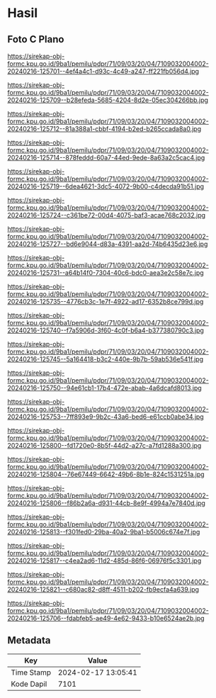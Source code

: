 # Hasil

## Foto C Plano

https://sirekap-obj-formc.kpu.go.id/9ba1/pemilu/pdpr/71/09/03/20/04/7109032004002-20240216-125701--4ef4a4c1-d93c-4c49-a247-ff221fb056d4.jpg

https://sirekap-obj-formc.kpu.go.id/9ba1/pemilu/pdpr/71/09/03/20/04/7109032004002-20240216-125709--b28efeda-5685-4204-8d2e-05ec304266bb.jpg

https://sirekap-obj-formc.kpu.go.id/9ba1/pemilu/pdpr/71/09/03/20/04/7109032004002-20240216-125712--81a388a1-cbbf-4194-b2ed-b265ccada8a0.jpg

https://sirekap-obj-formc.kpu.go.id/9ba1/pemilu/pdpr/71/09/03/20/04/7109032004002-20240216-125714--878feddd-60a7-44ed-9ede-8a63a2c5cac4.jpg

https://sirekap-obj-formc.kpu.go.id/9ba1/pemilu/pdpr/71/09/03/20/04/7109032004002-20240216-125719--6dea4621-3dc5-4072-9b00-c4decda91b51.jpg

https://sirekap-obj-formc.kpu.go.id/9ba1/pemilu/pdpr/71/09/03/20/04/7109032004002-20240216-125724--c361be72-00d4-4075-baf3-acae768c2032.jpg

https://sirekap-obj-formc.kpu.go.id/9ba1/pemilu/pdpr/71/09/03/20/04/7109032004002-20240216-125727--bd6e9044-d83a-4391-aa2d-74b6435d23e6.jpg

https://sirekap-obj-formc.kpu.go.id/9ba1/pemilu/pdpr/71/09/03/20/04/7109032004002-20240216-125731--a64b14f0-7304-40c6-bdc0-aea3e2c58e7c.jpg

https://sirekap-obj-formc.kpu.go.id/9ba1/pemilu/pdpr/71/09/03/20/04/7109032004002-20240216-125735--4776cb3c-1e7f-4922-ad17-6352b8ce799d.jpg

https://sirekap-obj-formc.kpu.go.id/9ba1/pemilu/pdpr/71/09/03/20/04/7109032004002-20240216-125740--f7a5906d-3f60-4c0f-b6a4-b377380790c3.jpg

https://sirekap-obj-formc.kpu.go.id/9ba1/pemilu/pdpr/71/09/03/20/04/7109032004002-20240216-125745--5a164418-b3c2-440e-9b7b-59ab536e541f.jpg

https://sirekap-obj-formc.kpu.go.id/9ba1/pemilu/pdpr/71/09/03/20/04/7109032004002-20240216-125750--94e61cb1-17b4-472e-abab-4a6dcafd8013.jpg

https://sirekap-obj-formc.kpu.go.id/9ba1/pemilu/pdpr/71/09/03/20/04/7109032004002-20240216-125753--7ff893e9-9b2c-43a6-bed6-e61ccb0abe34.jpg

https://sirekap-obj-formc.kpu.go.id/9ba1/pemilu/pdpr/71/09/03/20/04/7109032004002-20240216-125800--fd1720e0-8b5f-44d2-a27c-a7fd1288a300.jpg

https://sirekap-obj-formc.kpu.go.id/9ba1/pemilu/pdpr/71/09/03/20/04/7109032004002-20240216-125804--76e67449-6642-49b6-8b1e-824c1531251a.jpg

https://sirekap-obj-formc.kpu.go.id/9ba1/pemilu/pdpr/71/09/03/20/04/7109032004002-20240216-125806--f86b2a6a-d931-44cb-8e9f-4994a7e7840d.jpg

https://sirekap-obj-formc.kpu.go.id/9ba1/pemilu/pdpr/71/09/03/20/04/7109032004002-20240216-125813--f301fed0-29ba-40a2-9ba1-b5006c674e7f.jpg

https://sirekap-obj-formc.kpu.go.id/9ba1/pemilu/pdpr/71/09/03/20/04/7109032004002-20240216-125817--c4ea2ad6-11d2-485d-86f6-06976f5c3301.jpg

https://sirekap-obj-formc.kpu.go.id/9ba1/pemilu/pdpr/71/09/03/20/04/7109032004002-20240216-125821--c680ac82-d8ff-4511-b202-fb9ecfa4a639.jpg

https://sirekap-obj-formc.kpu.go.id/9ba1/pemilu/pdpr/71/09/03/20/04/7109032004002-20240216-125706--fdabfeb5-ae49-4e62-9433-b10e6524ae2b.jpg


## Metadata

| Key        | Value               |
| ---------- | ------------------- |
| Time Stamp | 2024-02-17 13:05:41 |
| Kode Dapil | 7101                |



